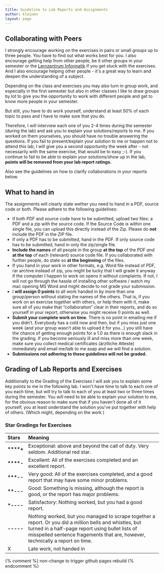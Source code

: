 ```yaml
---
title: Guideline to Lab Reports and Assignments
author: kleinen
layout: page
---
```


## Collaborating with Peers

I strongly encourage working on the exercises in pairs or small groups up to three people. You have to find out what works best for you. I also encourage getting help from other people, be it other groups in your semester or the [Lernzentrum Informatik](https://www.htw-berlin.de/studium/lernzentren/lernzentrum-informatik/) if you get stuck with the exercises. And I also encourage helping other people - it's a great way to learn and deepen the understanding of a subject.

Depending on the class and exercises you may also turn in group work, and especially in the first semester but also in other classes I like to draw groups by lot to give you the opportunity to work with different people and get to know more people in your semester.

But still, you have to do work yourself, understand at least 50% of each topic to pass and I have to make sure that you do.

Therefore, I will interview each one of you 2-4 times during the semester (during the lab) and ask you to explain your solutions/reports to me. If you worked on them yourselves, you should have no trouble answering the questions. If you fail to present/explain your solution to me or happen not to attend this lab, I will give you a second opportunity the week after - not necessarily with the same exercise, that would be to easy ;-). If you continue to fail to be able to explain your solutions/show up in the lab, **points will be removed from your lab report ratings.**

Also see the guidelines on how to clarify collaborations in your reports below.

## What to hand in
The assignments will clearly state wether you need to hand in a PDF, source code or both. Please adhere to the following guidelines:

*   if both PDF and source code have to be submitted, upload two files: a PDF and a zip with the source code. If the Source Code is within one single file, you can upload this directly instead of the Zip. Please do **not** include the PDF in the ZIP file.
*   If only a PDF has to be submitted, hand in the PDF. If only source code has to be submitted, hand in only the zip/single file.
*   **Include the names** of all people in the group **at the top** of the PDF *and* **at the top** of each (relevant) source code file. If you collaborated with further people, do state so **at the beginning** of the files.
*   If you hand in your work in other formats, e.g. Word file instead of PDF, rar archive instead of zip, you might be lucky that I will grade it anyway if the computer I happen to work on opens it without complaints. If not, I will not go through the hassle of installing other software / watch my mac opening MS Word and might decide to not grade your submission.
*   I **will assign 0 points** to all work handed in by more than one group/person without stating the names of the others. That is, if you work on an exercise together with others, or help them with it, make sure all of you make that &#8220;collaboration&#8221; clear in their reports, and do so yourself in your report, otherwise you might receive 0 points as well.
*   **Submit your complete work on time**. There is no point in emailing me if you didn&#8217;t. Everybody has a cold now and then, but if you miss just one week (and your group wasn&#8217;t able to upload it for you&#8230;) you still have the chance of getting enough points for a 1.0 as there is enough slack in the grading. If you become seriously ill and miss more than one week, make sure you collect medical certificates (ärztliche Atteste) immediately and email me/talk to me asap and we will find a solution.
*   **Submissions not adhering to these guidelines will not be graded.**

## Grading of Lab Reports and Exercises

Additionally to the Grading of the Exercises I will ask you to explain some key points to me in the following lab. I won't have time to talk to each one of you each time, but will try to talk to each of you at least two or three times during the semester. You will need to be able to explain your solution to me, for the obvious reason to make sure that if you haven't done all of it yourself, you at least understand the solution you've put together with help of others. (Which might, depending on the work )

### Star Gradings for Exercises

| Stars         | Meaning                                                                                                                                                                                                                                          |
|:--------------|:-------------------------------------------------------------------------------------------------------------------------------------------------------------------------------------------------------------------------------------------------|
| **\*\*\*\*+** | Exceptional: above and beyond the call of duty. Very seldom. Additional red star.                                                                                                                                                            |os |
| **\*\*\*\*-** | Excellent: All of the exercises completed and an excellent report.                                                                                                                                                                               |
| **\*\*\*--**  | Very good: All of the exercises completed, and a good report that may have some minor problems.                                                                                                                                                  |
| **\*\*---**   | Good: Something is missing, although the report is good, or the report has major problems.                                                                                                                                                       |
| **\*----**    | Satisfactory: Nothing worked, but you had a good report.                                                                                                                                                                                         |
| **-----**     | Nothing worked, but you managed to scrape together a report. Or you did a million bells and whistles, but turned in a half-page report using bullet lists of misspelled sentence fragements that are, however, technically a report on time.     |
| X             | Late work, not handed in                                                                                                                                                                                                                         |
{% comment %}
non-change to trigger github pages rebuild
{% endcomment %}
